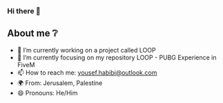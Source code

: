 ### Hi there 👋

## About me ❔
- 🔭 I’m currently working on a project called LOOP
- 🌱 I’m currently focusing on my repository LOOP - PUBG Experience in FiveM
- 📫 How to reach me: yousef.habibi@outlook.com
- 🌍 From: Jerusalem, Palestine
- 😄 Pronouns: He/Him


<!--
**mash6oob/mash6oob** is a ✨ _special_ ✨ repository because its `README.md` (this file) appears on your GitHub profile.

Here are some ideas to get you started:

- 🔭 I’m currently working on ...
- 🌱 I’m currently learning ...
- 👯 I’m looking to collaborate on ...
- 🤔 I’m looking for help with ...
- 💬 Ask me about ...
- 📫 How to reach me: ...
- 😄 Pronouns: ...
- ⚡ Fun fact: ...
-->
